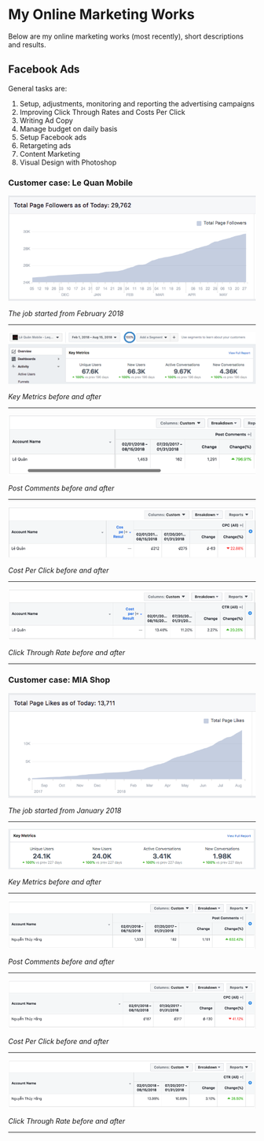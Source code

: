 # My Online Marketing Works

Below are my online marketing works (most recently), short descriptions and results. 


## Facebook Ads
General tasks are: 
1. Setup, adjustments, monitoring and reporting the advertising campaigns
2. Improving Click Through Rates and Costs Per Click
3. Writing Ad Copy
4. Manage budget on daily basis
5. Setup Facebook ads
6. Retargeting ads
7. Content Marketing
8. Visual Design with Photoshop

### Customer case: Le Quan Mobile 

![Like trend](https://raw.githubusercontent.com/vietdang7/Online-Marketing-Works/master/LeQuan_Likes.png)

_The job started from February 2018_

___

![Key Metrics](https://raw.githubusercontent.com/vietdang7/Online-Marketing-Works/master/LQ_Keymetrics.png)

_Key Metrics before and after_

___

![Post Comments](https://raw.githubusercontent.com/vietdang7/Online-Marketing-Works/master/LQ_PostComments.png)

_Post Comments before and after_

___

![CPC](https://raw.githubusercontent.com/vietdang7/Online-Marketing-Works/master/LQ_CPC.png)

_Cost Per Click before and after_

___

![CTR](https://raw.githubusercontent.com/vietdang7/Online-Marketing-Works/master/LQ_CTR.png)

_Click Through Rate before and after_

___



### Customer case: MIA Shop 

![Like trend](https://raw.githubusercontent.com/vietdang7/Online-Marketing-Works/master/MIA_likes.png)

_The job started from January 2018_

___

![Key Metrics](https://raw.githubusercontent.com/vietdang7/Online-Marketing-Works/master/MIA_KeyMetrics.png)

_Key Metrics before and after_

___

![Post Comments](https://raw.githubusercontent.com/vietdang7/Online-Marketing-Works/master/MIA_comments.png)

_Post Comments before and after_

___

![CPC](https://raw.githubusercontent.com/vietdang7/Online-Marketing-Works/master/MIA_CPC.png)

_Cost Per Click before and after_

___

![CTR](https://raw.githubusercontent.com/vietdang7/Online-Marketing-Works/master/MIA_CTR.png)

_Click Through Rate before and after_

___


